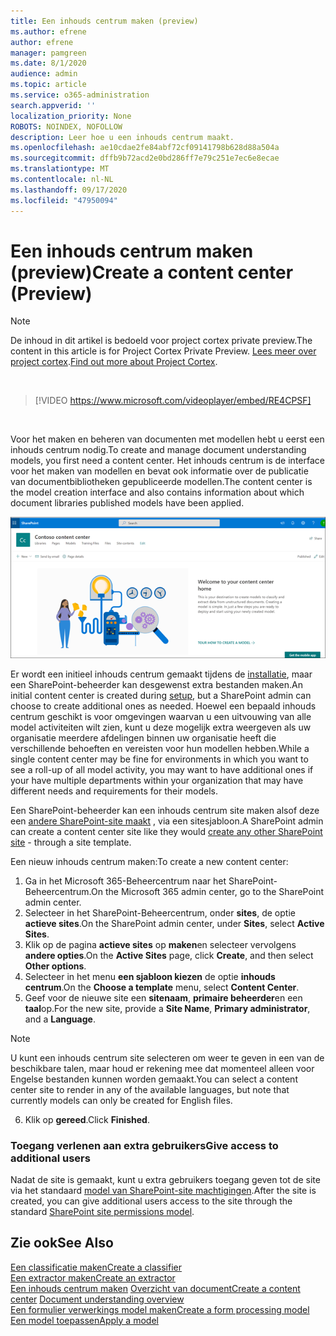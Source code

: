 ```yaml
---
title: Een inhouds centrum maken (preview)
ms.author: efrene
author: efrene
manager: pamgreen
ms.date: 8/1/2020
audience: admin
ms.topic: article
ms.service: o365-administration
search.appverid: ''
localization_priority: None
ROBOTS: NOINDEX, NOFOLLOW
description: Leer hoe u een inhouds centrum maakt.
ms.openlocfilehash: ae10cdae2fe84abf72cf09141798b628d88a504a
ms.sourcegitcommit: dffb9b72acd2e0bd286ff7e79c251e7ec6e8ecae
ms.translationtype: MT
ms.contentlocale: nl-NL
ms.lasthandoff: 09/17/2020
ms.locfileid: "47950094"
---
```

# <a name="create-a-content-center-preview"></a><span data-ttu-id="02d5b-103">Een inhouds centrum maken (preview)</span><span class="sxs-lookup"><span data-stu-id="02d5b-103">Create a content center (Preview)</span></span>

> [!Note] 
> <span data-ttu-id="02d5b-104">De inhoud in dit artikel is bedoeld voor project cortex private preview.</span><span class="sxs-lookup"><span data-stu-id="02d5b-104">The content in this article is for Project Cortex Private Preview.</span></span> <span data-ttu-id="02d5b-105">[Lees meer over project cortex](https://aka.ms/projectcortex).</span><span class="sxs-lookup"><span data-stu-id="02d5b-105">[Find out more about Project Cortex](https://aka.ms/projectcortex).</span></span></br>

</br>

> [!VIDEO https://www.microsoft.com/videoplayer/embed/RE4CPSF]

</br>

<span data-ttu-id="02d5b-106">Voor het maken en beheren van documenten met modellen hebt u eerst een inhouds centrum nodig.</span><span class="sxs-lookup"><span data-stu-id="02d5b-106">To create and manage document understanding models, you first need a content center.</span></span> <span data-ttu-id="02d5b-107">Het inhouds centrum is de interface voor het maken van modellen en bevat ook informatie over de publicatie van documentbibliotheken gepubliceerde modellen.</span><span class="sxs-lookup"><span data-stu-id="02d5b-107">The content center is the model creation interface and also contains information about which document libraries published models have been applied.</span></span></br>

   ![Een documentbibliotheek selecteren](../media/content-understanding/content-center-page.png)</br>

<span data-ttu-id="02d5b-109">Er wordt een initieel inhouds centrum gemaakt tijdens de [installatie](set-up-content-understanding.md), maar een SharePoint-beheerder kan desgewenst extra bestanden maken.</span><span class="sxs-lookup"><span data-stu-id="02d5b-109">An initial content center is created during [setup](set-up-content-understanding.md), but a SharePoint admin can choose to create additional ones as needed.</span></span> <span data-ttu-id="02d5b-110">Hoewel een bepaald inhouds centrum geschikt is voor omgevingen waarvan u een uitvouwing van alle model activiteiten wilt zien, kunt u deze mogelijk extra weergeven als uw organisatie meerdere afdelingen binnen uw organisatie heeft die verschillende behoeften en vereisten voor hun modellen hebben.</span><span class="sxs-lookup"><span data-stu-id="02d5b-110">While a single content center may be fine for environments in which you want to see a roll-up of all model activity, you may want to have additional ones if your have multiple departments within your organization that may have different needs and requirements for their models.</span></span>

<span data-ttu-id="02d5b-111">Een SharePoint-beheerder kan een inhouds centrum site maken alsof deze een [andere SharePoint-site maakt](https://docs.microsoft.com/sharepoint/create-site-collection) , via een sitesjabloon.</span><span class="sxs-lookup"><span data-stu-id="02d5b-111">A SharePoint admin can create a content center site like they would [create any other SharePoint site](https://docs.microsoft.com/sharepoint/create-site-collection) - through a site template.</span></span>

<span data-ttu-id="02d5b-112">Een nieuw inhouds centrum maken:</span><span class="sxs-lookup"><span data-stu-id="02d5b-112">To create a new content center:</span></span>

1. <span data-ttu-id="02d5b-113">Ga in het Microsoft 365-Beheercentrum naar het SharePoint-Beheercentrum.</span><span class="sxs-lookup"><span data-stu-id="02d5b-113">On the Microsoft 365 admin center, go to the SharePoint admin center.</span></span>
2. <span data-ttu-id="02d5b-114">Selecteer in het SharePoint-Beheercentrum, onder **sites**, de optie **actieve sites**.</span><span class="sxs-lookup"><span data-stu-id="02d5b-114">On the SharePoint admin center, under **Sites**, select **Active Sites**.</span></span>
3. <span data-ttu-id="02d5b-115">Klik op de pagina **actieve sites** op **maken**en selecteer vervolgens **andere opties**.</span><span class="sxs-lookup"><span data-stu-id="02d5b-115">On the **Active Sites** page, click **Create**, and then select **Other options**.</span></span>
4. <span data-ttu-id="02d5b-116">Selecteer in het menu **een sjabloon kiezen** de optie **inhouds centrum**.</span><span class="sxs-lookup"><span data-stu-id="02d5b-116">On the **Choose a template** menu, select **Content Center**.</span></span>
5. <span data-ttu-id="02d5b-117">Geef voor de nieuwe site een **sitenaam**, **primaire beheerder**en een **taal**op.</span><span class="sxs-lookup"><span data-stu-id="02d5b-117">For the new site, provide a **Site Name**, **Primary administrator**, and a **Language**.</span></span></br>

> [!Note] 
> <span data-ttu-id="02d5b-118">U kunt een inhouds centrum site selecteren om weer te geven in een van de beschikbare talen, maar houd er rekening mee dat momenteel alleen voor Engelse bestanden kunnen worden gemaakt.</span><span class="sxs-lookup"><span data-stu-id="02d5b-118">You can select a content center site to render in any of the available languages, but note that currently models can only be created for English files.</span></span></br>

6. <span data-ttu-id="02d5b-119">Klik op **gereed**.</span><span class="sxs-lookup"><span data-stu-id="02d5b-119">Click **Finished**.</span></span>

### <a name="give-access-to-additional-users"></a><span data-ttu-id="02d5b-120">Toegang verlenen aan extra gebruikers</span><span class="sxs-lookup"><span data-stu-id="02d5b-120">Give access to additional users</span></span>
 
<span data-ttu-id="02d5b-121">Nadat de site is gemaakt, kunt u extra gebruikers toegang geven tot de site via het standaard [model van SharePoint-site machtigingen](https://docs.microsoft.com/sharepoint/modern-experience-sharing-permissions).</span><span class="sxs-lookup"><span data-stu-id="02d5b-121">After the site is created, you can give additional users access to the site through the standard [SharePoint site permissions model](https://docs.microsoft.com/sharepoint/modern-experience-sharing-permissions).</span></span>





## <a name="see-also"></a><span data-ttu-id="02d5b-122">Zie ook</span><span class="sxs-lookup"><span data-stu-id="02d5b-122">See Also</span></span>
[<span data-ttu-id="02d5b-123">Een classificatie maken</span><span class="sxs-lookup"><span data-stu-id="02d5b-123">Create a classifier</span></span>](create-a-classifier.md)</br>
[<span data-ttu-id="02d5b-124">Een extractor maken</span><span class="sxs-lookup"><span data-stu-id="02d5b-124">Create an extractor</span></span>](create-an-extractor.md)</br>
<span data-ttu-id="02d5b-125">[Een inhouds centrum maken](create-a-content-center.md) 
 [Overzicht van document](document-understanding-overview.md)</span><span class="sxs-lookup"><span data-stu-id="02d5b-125">[Create a content center](create-a-content-center.md)
[Document understanding overview](document-understanding-overview.md)</span></span></br>
[<span data-ttu-id="02d5b-126">Een formulier verwerkings model maken</span><span class="sxs-lookup"><span data-stu-id="02d5b-126">Create a form processing model</span></span>](create-a-form-processing-model.md)</br>
[<span data-ttu-id="02d5b-127">Een model toepassen</span><span class="sxs-lookup"><span data-stu-id="02d5b-127">Apply a model</span></span>](apply-a-model.md)    





